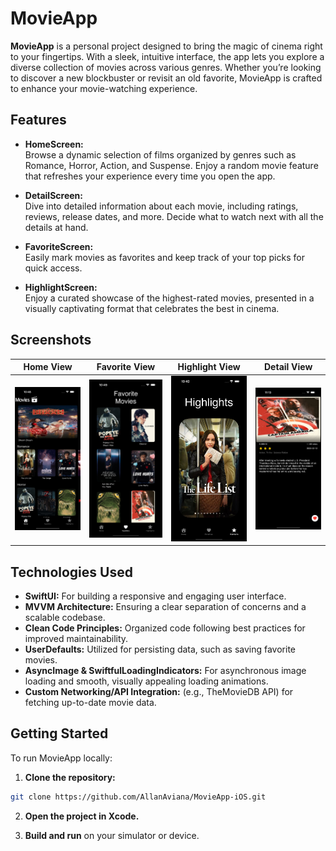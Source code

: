 # MovieApp

**MovieApp** is a personal project designed to bring the magic of cinema right to your fingertips. With a sleek, intuitive interface, the app lets you explore a diverse collection of movies across various genres. Whether you’re looking to discover a new blockbuster or revisit an old favorite, MovieApp is crafted to enhance your movie-watching experience.

## Features

- **HomeScreen:**  
  Browse a dynamic selection of films organized by genres such as Romance, Horror, Action, and Suspense. Enjoy a random movie feature that refreshes your experience every time you open the app.

- **DetailScreen:**  
  Dive into detailed information about each movie, including ratings, reviews, release dates, and more. Decide what to watch next with all the details at hand.

- **FavoriteScreen:**  
  Easily mark movies as favorites and keep track of your top picks for quick access.

- **HighlightScreen:**  
  Enjoy a curated showcase of the highest-rated movies, presented in a visually captivating format that celebrates the best in cinema.

## Screenshots

| Home View | Favorite View | Highlight View | Detail View |
|-----------|---------------|----------------|-------------|
| <img src="Images/HomeView.png" alt="Home View" width="300"> | <img src="Images/FavoriteView.png" alt="Favorite View" width="300"> | <img src="Images/HighlightView.png" alt="Highlight View" width="300"> | <img src="Images/DetailView.png" alt="Detail View" width="300"> |


## Technologies Used

- **SwiftUI:** For building a responsive and engaging user interface.
- **MVVM Architecture:** Ensuring a clear separation of concerns and a scalable codebase.
- **Clean Code Principles:** Organized code following best practices for improved maintainability.
- **UserDefaults:** Utilized for persisting data, such as saving favorite movies.
- **AsyncImage & SwiftfulLoadingIndicators:** For asynchronous image loading and smooth, visually appealing loading animations.
- **Custom Networking/API Integration:** (e.g., TheMovieDB API) for fetching up-to-date movie data.

## Getting Started

To run MovieApp locally:

1. **Clone the repository:**

    
```bash
git clone https://github.com/AllanAviana/MovieApp-iOS.git
```


2. **Open the project in Xcode.**

3. **Build and run** on your simulator or device.
